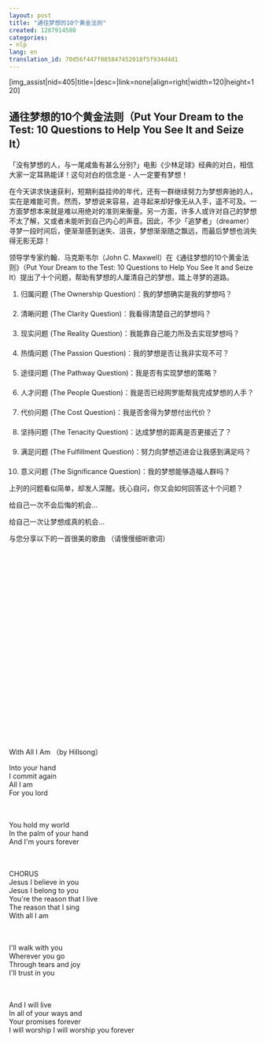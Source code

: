 ```yaml
---
layout: post
title: "通往梦想的10个黄金法则"
created: 1287914580
categories:
- nlp
lang: en
translation_id: 70d56f447f085847452018f5f934d4d1
---
```

<!--break-->
[img_assist|nid=405|title=|desc=|link=none|align=right|width=120|height=120]<h2>通往梦想的10个黄金法则（Put Your Dream to the Test: 10 Questions to Help You See It and Seize It）</h2>

<p>「没有梦想的人，与一尾咸鱼有甚么分别?」电影《少林足球》经典的对白，相信大家一定耳熟能详！这句对白的信念是 - 人一定要有梦想！</p>

<p>在今天讲求快速获利，短期利益挂帅的年代，还有一群继续努力为梦想奔驰的人，实在是难能可贵。然而，梦想说来容易，追寻起来却好像无从入手，遥不可及。一方面梦想本来就是难以用绝对的准则来衡量。另一方面，许多人或许对自己的梦想不太了解，又或者未能听到自己内心的声音。因此，不少「追梦者」（dreamer）寻梦一段时间后，便渐渐感到迷失、沮丧，梦想渐渐随之飘远，而最后梦想也消失得无影无踪！</p>


<p>领导学专家约翰．马克斯韦尔（John C. Maxwell）在《通往梦想的10个黄金法则》（Put Your Dream to the Test: 10 Questions to Help You See It and Seize It）提出了十个问题，帮助有梦想的人厘清自己的梦想，踏上寻梦的道路。</p>

<ol>
<li> 归属问题 (The Ownership Question)：我的梦想确实是我的梦想吗？</li>
　　<li> 清晰问题 (The Clarity Question)：我看得清楚自己的梦想吗？</li>
　　<li> 现实问题 (The Reality Question)：我能靠自己能力所及去实现梦想吗？</li>
　　<li> 热情问题 (The Passion Question)：我的梦想是否让我非实现不可？</li>
　　<li> 途径问题 (The Pathway Question)：我是否有实现梦想的策略？</li>
　　<li> 人才问题 (The People Question)：我是否已经网罗能帮我完成梦想的人手？</li>
　　<li> 代价问题 (The Cost Question)：我是否舍得为梦想付出代价？</li>
　　<li> 坚持问题 (The Tenacity Question)：达成梦想的距离是否更接近了？</li>
　　<li> 满足问题 (The Fulfillment Question)：努力向梦想迈进会让我感到满足吗？</li>
　　<li> 意义问题 (The Significance Question)：我的梦想能够造福人群吗？</li>
</ol>



<p>上列的问题看似简单，却发人深醒。抚心自问，你又会如何回答这十个问题？</p>

<p>给自己一次不会后悔的机会…</p>

<p>给自己一次让梦想成真的机会…</p>

<p>与您分享以下的一首很美的歌曲 （请慢慢细听歌词）</p>

<object width="480" height="385"><param name="movie" value="http://www.youtube.com/v/FMrAafe7Mns?fs=1&amp;hl=zh_TW"></param><param name="allowFullScreen" value="true"></param><param name="allowscriptaccess" value="always"></param><embed src="http://www.youtube.com/v/FMrAafe7Mns?fs=1&amp;hl=zh_TW" type="application/x-shockwave-flash" allowscriptaccess="always" allowfullscreen="true" width="480" height="385"></embed></object>

<p>With All I Am （by Hillsong） </p>
Into your hand <br/>
I commit again<br/>
All I am<br/>
For you lord<br/><br/><br/>

You hold my world<br/>
In the palm of your hand<br/>
And I'm yours forever<br/><br/><br/>

CHORUS<br/>
Jesus I believe in you<br/>
Jesus I belong to you<br/>
You're the reason that I live <br/>
The reason that I sing <br/>
With all I am<br/><br/><br/>

I'll walk with you <br/>
Wherever you go<br/>
Through tears and joy<br/>
I'll trust in you<br/><br/><br/>

And I will live <br/>
In all of your ways and <br/>
Your promises forever<br/>
I will worship I will worship you forever<br/><br/><br/>

